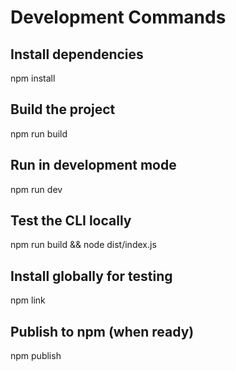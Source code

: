 # Development Commands

## Install dependencies
npm install

## Build the project
npm run build

## Run in development mode
npm run dev

## Test the CLI locally
npm run build && node dist/index.js

## Install globally for testing
npm link

## Publish to npm (when ready)
npm publish
